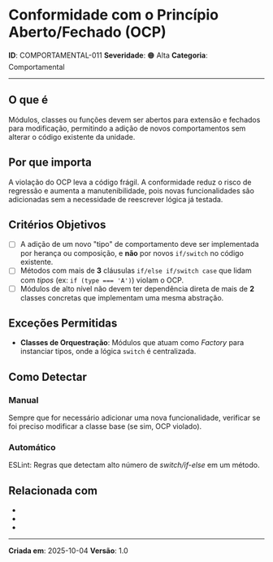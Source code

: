 # Conformidade com o Princípio Aberto/Fechado (OCP)

**ID**: COMPORTAMENTAL-011
**Severidade**: 🟠 Alta
**Categoria**: Comportamental

---

## O que é

Módulos, classes ou funções devem ser abertos para extensão e fechados para modificação, permitindo a adição de novos comportamentos sem alterar o código existente da unidade.

## Por que importa

A violação do OCP leva a código frágil. A conformidade reduz o risco de regressão e aumenta a manutenibilidade, pois novas funcionalidades são adicionadas sem a necessidade de reescrever lógica já testada.

## Critérios Objetivos

- [ ] A adição de um novo "tipo" de comportamento deve ser implementada por herança ou composição, e **não** por novos `if/switch` no código existente.
- [ ] Métodos com mais de **3** cláusulas `if/else if/switch case` que lidam com *tipos* (ex: `if (type === 'A')`) violam o OCP.
- [ ] Módulos de alto nível não devem ter dependência direta de mais de **2** classes concretas que implementam uma mesma abstração.

## Exceções Permitidas

- **Classes de Orquestração**: Módulos que atuam como *Factory* para instanciar tipos, onde a lógica `switch` é centralizada.

## Como Detectar

### Manual
Sempre que for necessário adicionar uma nova funcionalidade, verificar se foi preciso modificar a classe base (se sim, OCP violado).

### Automático
ESLint: Regras que detectam alto número de *switch/if-else* em um método.

## Relacionada com

- [COMPORTAMENTAL-002]: reforça (Proibição da Cláusula ELSE)
- [COMPORTAMENTAL-012]: depende (LSP é um pré-requisito para o OCP funcionar)
- [COMPORTAMENTAL-014]: complementa (O uso de Interfaces de ISP ajuda na extensão OCP)

---

**Criada em**: 2025-10-04
**Versão**: 1.0

